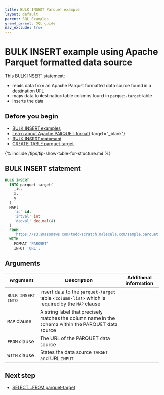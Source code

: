 ```yaml
---
title: BULK INSERT Parquet example
layout: default
parent: SQL Examples
grand_parent: SQL guide
nav_exclude: true
---
```


# BULK INSERT example using Apache Parquet formatted data source

This BULK INSERT statement:
* reads data from an Apache Parquet formatted data source found in a destination URL
* maps data to destination table columns found in `parquet-target` table
* inserts the data

## Before you begin
* [BULK INSERT examples](/docs/sql-guide/examples/sql-eg-insert/sql-eg-insert-home#bulk-insert-statements)
* [Learn about Apache PARQUET format](https://parquet.apache.org/){:target="_blank"}
* [BULK INSERT statement](/docs/sql-guide/statements/statement-insert-bulk)
* [CREATE TABLE parquet-target](/docs/sql-guide/examples/sql-eg-table/sql-eg-table-create-parquet-target)

{% include /tips/tip-show-table-for-structure.md %}

## BULK INSERT statement

```sql
BULK INSERT
  INTO parquet-target(
    _id,
    x,
    y
  )
  MAP(
    'id' id,
    'intval' int,
    'decval' decimal(4)
  )
  FROM
    'https://s3.amazonaws.com/todd-scratch.molecula.com/sample.parquet'
  WITH
    FORMAT 'PARQUET'
    INPUT 'URL';
```

## Arguments

| Argument | Description | Additional information |
|---|---|---|
| `BULK INSERT INTO` | Insert data to the `parquet-target` table `<column-list>` which is required by the `MAP` clause |  |
| `MAP` clause | A string label that precisely matches the column name in the schema within the PARQUET data source |  |
| `FROM` clause | The URL of the PARQUET data source |
| `WITH` clause | States the data source `TARGET` and URL `INPUT` |

## Next step

* [SELECT...FROM parquet-target](/docs/sql-guide/examples/sql-eg-select/sql-eg-select-from-parquet-target)
